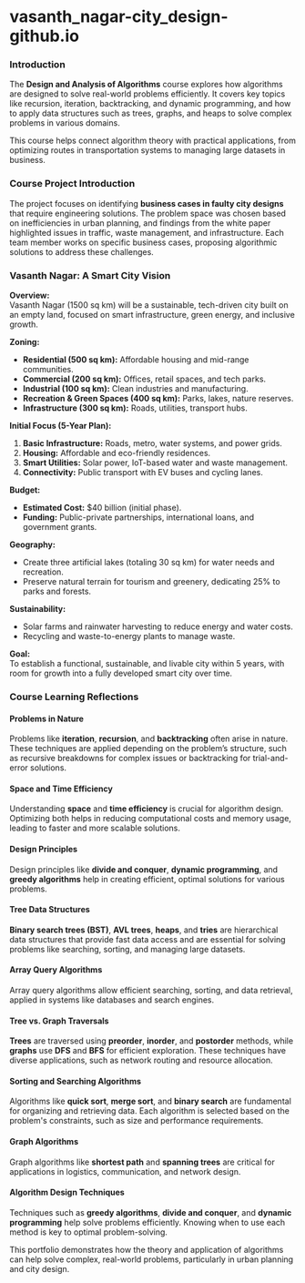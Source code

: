 # vasanth_nagar-city_design-github.io
### Introduction

The **Design and Analysis of Algorithms** course explores how algorithms are designed to solve real-world problems efficiently. It covers key topics like recursion, iteration, backtracking, and dynamic programming, and how to apply data structures such as trees, graphs, and heaps to solve complex problems in various domains.

This course helps connect algorithm theory with practical applications, from optimizing routes in transportation systems to managing large datasets in business.

### Course Project Introduction

The project focuses on identifying **business cases in faulty city designs** that require engineering solutions. The problem space was chosen based on inefficiencies in urban planning, and findings from the white paper highlighted issues in traffic, waste management, and infrastructure. Each team member works on specific business cases, proposing algorithmic solutions to address these challenges.



### **Vasanth Nagar: A Smart City Vision**  

**Overview:**  
Vasanth Nagar (1500 sq km) will be a sustainable, tech-driven city built on an empty land, focused on smart infrastructure, green energy, and inclusive growth.  

**Zoning:**  
- **Residential (500 sq km):** Affordable housing and mid-range communities.  
- **Commercial (200 sq km):** Offices, retail spaces, and tech parks.  
- **Industrial (100 sq km):** Clean industries and manufacturing.  
- **Recreation & Green Spaces (400 sq km):** Parks, lakes, nature reserves.  
- **Infrastructure (300 sq km):** Roads, utilities, transport hubs.  

**Initial Focus (5-Year Plan):**  
1. **Basic Infrastructure:** Roads, metro, water systems, and power grids.  
2. **Housing:** Affordable and eco-friendly residences.  
3. **Smart Utilities:** Solar power, IoT-based water and waste management.  
4. **Connectivity:** Public transport with EV buses and cycling lanes.  

**Budget:**  
- **Estimated Cost:** $40 billion (initial phase).  
- **Funding:** Public-private partnerships, international loans, and government grants.  

**Geography:**  
- Create three artificial lakes (totaling 30 sq km) for water needs and recreation.  
- Preserve natural terrain for tourism and greenery, dedicating 25% to parks and forests.  

**Sustainability:**  
- Solar farms and rainwater harvesting to reduce energy and water costs.  
- Recycling and waste-to-energy plants to manage waste.  

**Goal:**  
To establish a functional, sustainable, and livable city within 5 years, with room for growth into a fully developed smart city over time.  
 
### Course Learning Reflections

#### Problems in Nature
Problems like **iteration**, **recursion**, and **backtracking** often arise in nature. These techniques are applied depending on the problem’s structure, such as recursive breakdowns for complex issues or backtracking for trial-and-error solutions.

#### Space and Time Efficiency
Understanding **space** and **time efficiency** is crucial for algorithm design. Optimizing both helps in reducing computational costs and memory usage, leading to faster and more scalable solutions.

#### Design Principles
Design principles like **divide and conquer**, **dynamic programming**, and **greedy algorithms** help in creating efficient, optimal solutions for various problems.

#### Tree Data Structures
**Binary search trees (BST)**, **AVL trees**, **heaps**, and **tries** are hierarchical data structures that provide fast data access and are essential for solving problems like searching, sorting, and managing large datasets.

#### Array Query Algorithms
Array query algorithms allow efficient searching, sorting, and data retrieval, applied in systems like databases and search engines.

#### Tree vs. Graph Traversals
**Trees** are traversed using **preorder**, **inorder**, and **postorder** methods, while **graphs** use **DFS** and **BFS** for efficient exploration. These techniques have diverse applications, such as network routing and resource allocation.

#### Sorting and Searching Algorithms
Algorithms like **quick sort**, **merge sort**, and **binary search** are fundamental for organizing and retrieving data. Each algorithm is selected based on the problem's constraints, such as size and performance requirements.

#### Graph Algorithms
Graph algorithms like **shortest path** and **spanning trees** are critical for applications in logistics, communication, and network design.

#### Algorithm Design Techniques
Techniques such as **greedy algorithms**, **divide and conquer**, and **dynamic programming** help solve problems efficiently. Knowing when to use each method is key to optimal problem-solving.

This portfolio demonstrates how the theory and application of algorithms can help solve complex, real-world problems, particularly in urban planning and city design.
